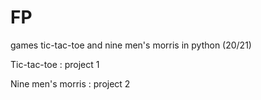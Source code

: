 # FP
games tic-tac-toe and nine men's morris in python (20/21)


Tic-tac-toe : project 1



Nine men's morris : project 2
